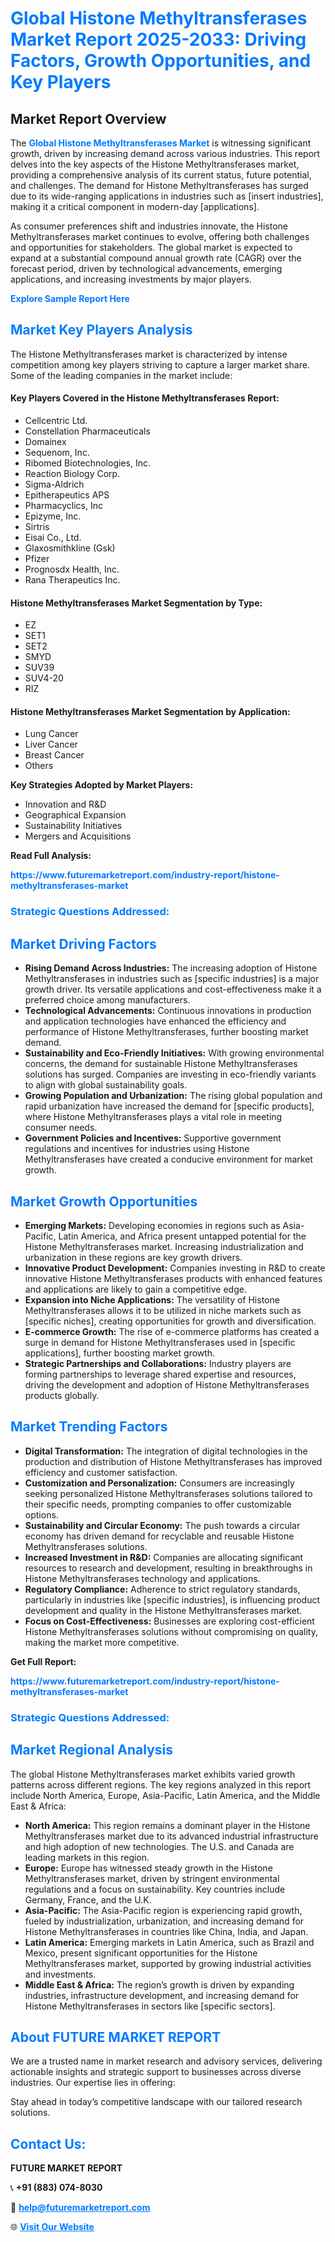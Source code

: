 <h1 style="color: #007BFF;">Global Histone Methyltransferases Market Report 2025-2033: Driving Factors, Growth Opportunities, and Key Players</h1>

<section id="overview">
<h2>Market Report Overview</h2>
<p>The <a href="https://www.futuremarketreport.com/industry-report/histone-methyltransferases-market" style="color: #007BFF; text-decoration: none;"><strong>Global Histone Methyltransferases Market</strong></a> is witnessing significant growth, driven by increasing demand across various industries. This report delves into the key aspects of the Histone Methyltransferases market, providing a comprehensive analysis of its current status, future potential, and challenges. The demand for Histone Methyltransferases has surged due to its wide-ranging applications in industries such as [insert industries], making it a critical component in modern-day [applications].</p>
<p>As consumer preferences shift and industries innovate, the Histone Methyltransferases market continues to evolve, offering both challenges and opportunities for stakeholders. The global market is expected to expand at a substantial compound annual growth rate (CAGR) over the forecast period, driven by technological advancements, emerging applications, and increasing investments by major players.</p>
</section>

<section id="overview">
<p><a href="https://www.futuremarketreport.com/request-sample/reportId=54138" style="color: #007BFF; text-decoration: none;"><strong>Explore Sample Report Here</strong></a></p>
</section>

<section id="key-players">
<h2 style="color: #007BFF;">Market Key Players Analysis</h2>
<p>The Histone Methyltransferases market is characterized by intense competition among key players striving to capture a larger market share. Some of the leading companies in the market include:</p>
<h4>Key Players Covered in the Histone Methyltransferases Report:</h4>
<ul><li>Cellcentric Ltd.</li><li>Constellation Pharmaceuticals</li><li>Domainex</li><li>Sequenom, Inc.</li><li>Ribomed Biotechnologies, Inc.</li><li>Reaction Biology Corp.</li><li>Sigma-Aldrich</li><li>Epitherapeutics APS</li><li>Pharmacyclics, Inc</li><li>Epizyme, Inc.</li><li>Sirtris</li><li>Eisai Co., Ltd.</li><li>Glaxosmithkline (Gsk)</li><li>Pfizer</li><li>Prognosdx Health, Inc.</li><li>Rana Therapeutics Inc.</li></ul>
<h4>Histone Methyltransferases Market Segmentation by Type:</h4>
<ul><li>EZ</li><li>SET1</li><li>SET2</li><li>SMYD</li><li>SUV39</li><li>SUV4-20</li><li>RIZ</li></ul>

<h4>Histone Methyltransferases Market Segmentation by Application:</h4>
<ul><li>Lung Cancer</li><li>Liver Cancer</li><li>Breast Cancer</li><li>Others</li></ul>
<p><strong>Key Strategies Adopted by Market Players:</strong></p>
<ul>
<li>Innovation and R&D</li>
<li>Geographical Expansion</li>
<li>Sustainability Initiatives</li>
<li>Mergers and Acquisitions</li>
</ul>
</section>

<section>
<p><strong>Read Full Analysis: </strong></p><a href="https://www.futuremarketreport.com/industry-report/histone-methyltransferases-market" style="color: #007BFF; text-decoration: none;"><strong>https://www.futuremarketreport.com/industry-report/histone-methyltransferases-market</strong></a>
<h3 style="color: #007BFF;">Strategic Questions Addressed:</h3>
</section>

<section id="driving-factors">
<h2 style="color: #007BFF;">Market Driving Factors</h2>
<ul>
<li><strong>Rising Demand Across Industries:</strong> The increasing adoption of Histone Methyltransferases in industries such as [specific industries] is a major growth driver. Its versatile applications and cost-effectiveness make it a preferred choice among manufacturers.</li>
<li><strong>Technological Advancements:</strong> Continuous innovations in production and application technologies have enhanced the efficiency and performance of Histone Methyltransferases, further boosting market demand.</li>
<li><strong>Sustainability and Eco-Friendly Initiatives:</strong> With growing environmental concerns, the demand for sustainable Histone Methyltransferases solutions has surged. Companies are investing in eco-friendly variants to align with global sustainability goals.</li>
<li><strong>Growing Population and Urbanization:</strong> The rising global population and rapid urbanization have increased the demand for [specific products], where Histone Methyltransferases plays a vital role in meeting consumer needs.</li>
<li><strong>Government Policies and Incentives:</strong> Supportive government regulations and incentives for industries using Histone Methyltransferases have created a conducive environment for market growth.</li>
</ul>
</section>

<section id="growth-opportunities">
<h2 style="color: #007BFF;">Market Growth Opportunities</h2>
<ul>
<li><strong>Emerging Markets:</strong> Developing economies in regions such as Asia-Pacific, Latin America, and Africa present untapped potential for the Histone Methyltransferases market. Increasing industrialization and urbanization in these regions are key growth drivers.</li>
<li><strong>Innovative Product Development:</strong> Companies investing in R&D to create innovative Histone Methyltransferases products with enhanced features and applications are likely to gain a competitive edge.</li>
<li><strong>Expansion into Niche Applications:</strong> The versatility of Histone Methyltransferases allows it to be utilized in niche markets such as [specific niches], creating opportunities for growth and diversification.</li>
<li><strong>E-commerce Growth:</strong> The rise of e-commerce platforms has created a surge in demand for Histone Methyltransferases used in [specific applications], further boosting market growth.</li>
<li><strong>Strategic Partnerships and Collaborations:</strong> Industry players are forming partnerships to leverage shared expertise and resources, driving the development and adoption of Histone Methyltransferases products globally.</li>
</ul>
</section>

<section id="trending-factors">
<h2 style="color: #007BFF;">Market Trending Factors</h2>
<ul>
<li><strong>Digital Transformation:</strong> The integration of digital technologies in the production and distribution of Histone Methyltransferases has improved efficiency and customer satisfaction.</li>
<li><strong>Customization and Personalization:</strong> Consumers are increasingly seeking personalized Histone Methyltransferases solutions tailored to their specific needs, prompting companies to offer customizable options.</li>
<li><strong>Sustainability and Circular Economy:</strong> The push towards a circular economy has driven demand for recyclable and reusable Histone Methyltransferases solutions.</li>
<li><strong>Increased Investment in R&D:</strong> Companies are allocating significant resources to research and development, resulting in breakthroughs in Histone Methyltransferases technology and applications.</li>
<li><strong>Regulatory Compliance:</strong> Adherence to strict regulatory standards, particularly in industries like [specific industries], is influencing product development and quality in the Histone Methyltransferases market.</li>
<li><strong>Focus on Cost-Effectiveness:</strong> Businesses are exploring cost-efficient Histone Methyltransferases solutions without compromising on quality, making the market more competitive.</li>
</ul>
</section>

<section>
<p><strong>Get Full Report: </strong></p><a href="https://www.futuremarketreport.com/industry-report/histone-methyltransferases-market" style="color: #007BFF; text-decoration: none;"><strong>https://www.futuremarketreport.com/industry-report/histone-methyltransferases-market</strong></a>
<h3 style="color: #007BFF;">Strategic Questions Addressed:</h3>
</section>


<section id="regional-analysis">
<h2 style="color: #007BFF;">Market Regional Analysis</h2>
<p>The global Histone Methyltransferases market exhibits varied growth patterns across different regions. The key regions analyzed in this report include North America, Europe, Asia-Pacific, Latin America, and the Middle East & Africa:</p>
<ul>
<li><strong>North America:</strong> This region remains a dominant player in the Histone Methyltransferases market due to its advanced industrial infrastructure and high adoption of new technologies. The U.S. and Canada are leading markets in this region.</li>
<li><strong>Europe:</strong> Europe has witnessed steady growth in the Histone Methyltransferases market, driven by stringent environmental regulations and a focus on sustainability. Key countries include Germany, France, and the U.K.</li>
<li><strong>Asia-Pacific:</strong> The Asia-Pacific region is experiencing rapid growth, fueled by industrialization, urbanization, and increasing demand for Histone Methyltransferases in countries like China, India, and Japan.</li>
<li><strong>Latin America:</strong> Emerging markets in Latin America, such as Brazil and Mexico, present significant opportunities for the Histone Methyltransferases market, supported by growing industrial activities and investments.</li>
<li><strong>Middle East & Africa:</strong> The region’s growth is driven by expanding industries, infrastructure development, and increasing demand for Histone Methyltransferases in sectors like [specific sectors].</li>
</ul>
</section>

<footer>
<h2 style="color: #007BFF;">About FUTURE MARKET REPORT</h2>
<p>We are a trusted name in market research and advisory services, delivering actionable insights and strategic support to businesses across diverse industries. Our expertise lies in offering:</p>

<p>Stay ahead in today’s competitive landscape with our tailored research solutions.</p>

<h2 style="color: #007BFF;">Contact Us:</h2>
<p><strong>FUTURE MARKET REPORT</strong></p>
<p>📞 <strong>+91 (883) 074-8030</strong></p>
<p>📧 <strong><a href="mailto:help@futuremarketreport.com" style="color: #007BFF;">help@futuremarketreport.com</a></strong></p>
<p>🌐 <strong><a href="https://www.futuremarketreport.com/" style="color: #007BFF;">Visit Our Website</a></strong></p>
</footer>